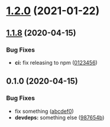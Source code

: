 # [1.2.0](https://github.com/JuroOravec/semantic-release-changelog-update/compare/v1.1.8...v1.2.0) (2021-01-22)

## [1.1.8](https://github.com/path/to/comparison/v1.0.0...v$1.1.8) (2020-04-15)

### Bug Fixes

- **ci:** fix releasing to npm ([0123456](https://some.url))

## 0.1.0 (2020-04-15)

### Bug Fixes

- fix something ([abcdef0](https://github.com/url/to/commit))
- **devdeps:** something else ([987654b](https://github.com/another/url))
